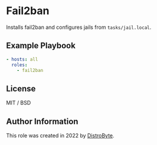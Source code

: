 # Fail2ban

Installs fail2ban and configures jails from `tasks/jail.local`.

## Example Playbook

```yaml
- hosts: all
  roles:
    - fail2ban
```

## License

MIT / BSD

## Author Information

This role was created in 2022 by [DistroByte](https://github.com/DistroByte).
